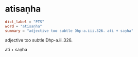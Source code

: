 # atisaṇha

``` toml
dict_label = "PTS"
word = "atisaṇha"
summary = "adjective too subtle Dhp-a.iii.326. ati + saṇha"
```

adjective too subtle Dhp\-a.iii.326.

ati \+ saṇha

